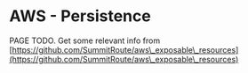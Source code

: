 # AWS - Persistence

PAGE TODO. Get some relevant info from [https://github.com/SummitRoute/aws\_exposable\_resources](https://github.com/SummitRoute/aws\_exposable\_resources)
